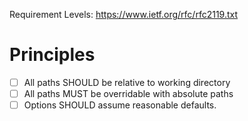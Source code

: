
Requirement Levels: https://www.ietf.org/rfc/rfc2119.txt

# Principles

- [ ] All paths SHOULD be relative to working directory
- [ ] All paths MUST be overridable with absolute paths
- [ ] Options SHOULD assume reasonable defaults.
